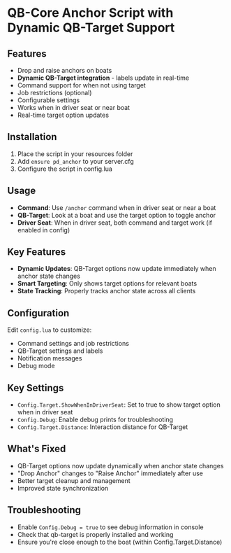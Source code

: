 # QB-Core Anchor Script with Dynamic QB-Target Support

## Features
- Drop and raise anchors on boats
- **Dynamic QB-Target integration** - labels update in real-time
- Command support for when not using target
- Job restrictions (optional)
- Configurable settings
- Works when in driver seat or near boat
- Real-time target option updates

## Installation
1. Place the script in your resources folder
2. Add `ensure pd_anchor` to your server.cfg
3. Configure the script in config.lua

## Usage
- **Command**: Use `/anchor` command when in driver seat or near a boat
- **QB-Target**: Look at a boat and use the target option to toggle anchor
- **Driver Seat**: When in driver seat, both command and target work (if enabled in config)

## Key Features
- **Dynamic Updates**: QB-Target options now update immediately when anchor state changes
- **Smart Targeting**: Only shows target options for relevant boats
- **State Tracking**: Properly tracks anchor state across all clients

## Configuration
Edit `config.lua` to customize:
- Command settings and job restrictions
- QB-Target settings and labels
- Notification messages
- Debug mode

## Key Settings
- `Config.Target.ShowWhenInDriverSeat`: Set to true to show target option when in driver seat
- `Config.Debug`: Enable debug prints for troubleshooting
- `Config.Target.Distance`: Interaction distance for QB-Target

## What's Fixed
- QB-Target options now update dynamically when anchor state changes
- "Drop Anchor" changes to "Raise Anchor" immediately after use
- Better target cleanup and management
- Improved state synchronization

## Troubleshooting
- Enable `Config.Debug = true` to see debug information in console
- Check that qb-target is properly installed and working
- Ensure you're close enough to the boat (within Config.Target.Distance)
